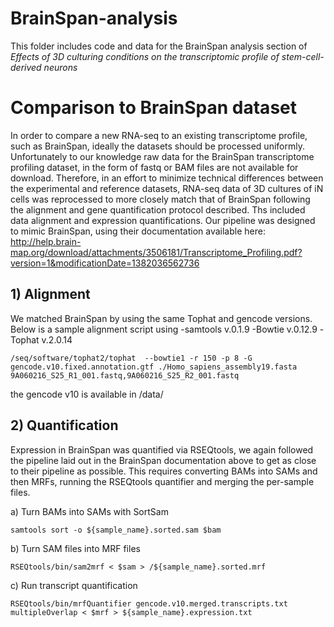 # BrainSpan-analysis

This folder includes code and data for the BrainSpan analysis section of *Effects of 3D culturing conditions on the transcriptomic profile of stem-cell-derived neurons*

# Comparison to BrainSpan dataset 
In order to compare a new RNA-seq to an existing transcriptome profile, such as BrainSpan, ideally the datasets should be processed uniformly. Unfortunately to our knowledge raw data for the BrainSpan transcriptome profiling dataset, in the form of fastq or BAM files are not available for download. Therefore, in an effort to minimize technical differences between the experimental and reference datasets, RNA-seq data of 3D cultures of iN cells was reprocessed to more closely match that of BrainSpan following the alignment and gene quantification protocol described. Ths included data alignment and expression quantifications. Our pipeline was designed to mimic BrainSpan, using their documentation available here: http://help.brain-map.org/download/attachments/3506181/Transcriptome_Profiling.pdf?version=1&modificationDate=1382036562736

## 1) Alignment
We matched BrainSpan by using the same Tophat and gencode versions. Below is a sample alignment script using
-samtools v.0.1.9
-Bowtie v.0.12.9
-Tophat v.2.0.14

`/seq/software/tophat2/tophat  --bowtie1 -r 150 -p 8
-G gencode.v10.fixed.annotation.gtf
./Homo_sapiens_assembly19.fasta 9A060216_S25_R1_001.fastq,9A060216_S25_R2_001.fastq`

the gencode v10 is available in /data/

## 2) Quantification
Expression in BrainSpan was quantified via RSEQtools, we again followed the pipeline laid out in the BrainSpan documentation above to get as close to their pipeline as possible. This requires converting BAMs into SAMs and then MRFs, running the RSEQtools quantifier and merging the per-sample files. 

a) Turn BAMs into SAMs with SortSam

`samtools sort -o ${sample_name}.sorted.sam $bam`

b) Turn SAM files into MRF files 

`RSEQtools/bin/sam2mrf < $sam > /${sample_name}.sorted.mrf`

c) Run transcript quantification

`RSEQtools/bin/mrfQuantifier gencode.v10.merged.transcripts.txt  multipleOverlap < $mrf > ${sample_name}.expression.txt`
